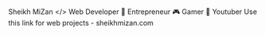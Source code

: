 Sheikh MiZan
</> Web Developer
💼 Entrepreneur
🎮 Gamer
🎥 Youtuber
Use this link for web projects -
sheikhmizan.com
